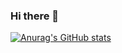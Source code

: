 ### Hi there 👋

[![Anurag's GitHub stats](https://github-readme-stats.vercel.app/api?username=thegreenis)](https://github.com/anuraghazra/github-readme-stats)
<!--
**thegreenis/thegreenis** is a ✨ _special_ ✨ repository because its `README.md` (this file) appears on your GitHub profile.

Here are some ideas to get you started:

- 🔭 I’m currently working on ...
- 🌱 I’m currently learning ...
- 👯 I’m looking to collaborate on ...
- 🤔 I’m looking for help with ...
- 💬 Ask me about ...
- 📫 How to reach me: ...
- 😄 Pronouns: ...
- ⚡ Fun fact: ...
-->
